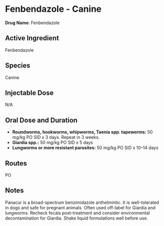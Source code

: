 # Fenbendazole - Canine

**Drug Name**: Fenbendazole

## Active Ingredient  
Fenbendazole

## Species  
Canine

## Injectable Dose  
N/A

## Oral Dose and Duration  
- **Roundworms, hookworms, whipworms, Taenia spp. tapeworms:** 50 mg/kg PO SID x 3 days. Repeat in 3 weeks.  
- **Giardia spp.:** 50 mg/kg PO SID x 5 days  
- **Lungworms or more resistant parasites:** 50 mg/kg PO SID x 10–14 days

## Routes  
PO

## Notes  
Panacur is a broad-spectrum benzimidazole anthelmintic. It is well-tolerated in dogs and safe for pregnant animals. Often used off-label for Giardia and lungworms. Recheck fecals post-treatment and consider environmental decontamination for Giardia. Shake liquid formulations well before use.
